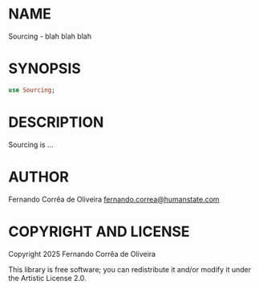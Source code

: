 NAME
====

Sourcing - blah blah blah

SYNOPSIS
========

```raku
use Sourcing;
```

DESCRIPTION
===========

Sourcing is ...

AUTHOR
======

Fernando Corrêa de Oliveira <fernando.correa@humanstate.com>

COPYRIGHT AND LICENSE
=====================

Copyright 2025 Fernando Corrêa de Oliveira

This library is free software; you can redistribute it and/or modify it under the Artistic License 2.0.

